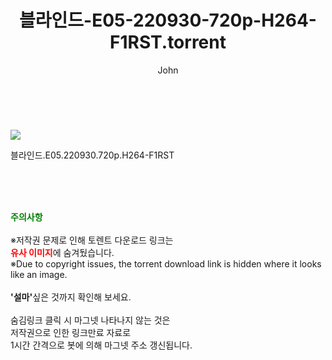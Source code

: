 ﻿---
layout: post
title:  "    블라인드-E05-220930-720p-H264-F1RST.torrent"
author: John
categories: [ 드라마 ]
tags: [  ]
image: https://torrentrj56.com/uploadfile/full/e890f2667ed794411446cd7acaac5170ea383f91.jpg 
description: "    블라인드-E05-220930-720p-H264-F1RST torrent 정보 공유"
toc: true
toc_sticky: true
---

<br>
<p><img src="https://torrentrj56.com/uploadfile/full/e890f2667ed794411446cd7acaac5170ea383f91.jpg"/></p>
 블라인드.E05.220930.720p.H264-F1RST  
    
<br><br><br>
<p data-ke-size="size16"><b><span style="color: green;">주의사항</span></b><br /><br />※저작권 문제로 인해 토렌트 다운로드 링크는<br /><b><span style="color: red;">유사 이미지</span></b>에 숨겨뒀습니다.<br />※Due to copyright issues, the torrent download link is hidden where it looks like an image.<br /><br /><b>'설마'</b>싶은 것까지 확인해 보세요.<br /><br />숨김링크 클릭 시 마그넷 나타나지 않는 것은<br />저작권으로 인한 링크만료 자료로<br />1시간 간격으로 봇에 의해 마그넷 주소 갱신됩니다.</p>
